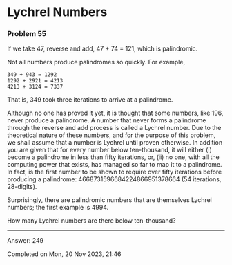 # Lychrel Numbers

### Problem 55

If we take 47, reverse and add, 47 + 74 = 121, which is palindromic.

Not all numbers produce palindromes so quickly. For example,

    349 + 943 = 1292
    1292 + 2921 = 4213
    4213 + 3124 = 7337
That is, 349 took three iterations to arrive at a palindrome.

Although no one has proved it yet, it is thought that some numbers, like 196, never produce a palindrome.
A number that never forms a palindrome through the reverse and add process is called a Lychrel number.
Due to the theoretical nature of these numbers, and for the purpose of this problem, we shall assume that a number is Lychrel until proven otherwise.
In addition you are given that for every number below ten-thousand, it will either (i) become a palindrome in less than fifty iterations, or, (ii) no one, with all the computing power that exists, has managed so far to map it to a palindrome.
In fact, is the first number to be shown to require over fifty iterations before producing a palindrome: 4668731596684224866951378664 (54 iterations, 28-digits).

Surprisingly, there are palindromic numbers that are themselves Lychrel numbers; the first example is 4994.

How many Lychrel numbers are there below ten-thousand?

---

Answer:  249

Completed on Mon, 20 Nov 2023, 21:46